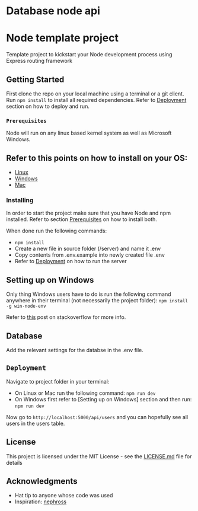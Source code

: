 
# Database node api

# Node template project

Template project to kickstart your Node development process using Express routing framework

## Getting Started

First clone the repo on your local machine using a terminal or a git client.
Run `npm install` to install all required dependencies.
Refer to [Deployment](#Deployment) section on how to deploy and run.

### `Prerequisites`

Node will run on any linux based kernel system as well as Microsoft Windows.

## Refer to this points on how to install on your OS:
* [Linux](https://nodejs.org/en/download/package-manager/)
* [Windows](https://nodejs.org/en/download/)
* [Mac](https://nodejs.org/en/download/)

### Installing

In order to start the project make sure that you have Node and npm installed.
Refer to section [Prerequisites](#Prerequisites) on how to install both.

When done run the following commands:
* `npm install`
* Create a new file in source folder (/server) and name it .env
* Copy contents from .env.example into newly created file .env
* Refer to [Deployment](#Deployment) on how to run the server

## Setting up on Windows
Only thing Windows users have to do is run the following command anywhere in their terminal
(not necessarily the project folder):
`npm install -g win-node-env`

Refer to [this](https://stackoverflow.com/questions/11928013/node-env-is-not-recognized-as-an-internal-or-external-command-operable-comman) post on stackoverflow for more info.


## Database
Add the relevant settings for the databse in the .env file.

## `Deployment`
Navigate to project folder in your terminal:
* On Linux or Mac run the following command: `npm run dev`
* On Windows first refer to [Setting up on Windows] section and then run: `npm run dev`

Now go to `http://localhost:5000/api/users` and you can hopefully see all users in the users table.

## License

This project is licensed under the MIT License - see the [LICENSE.md](LICENSE.md) file for details

## Acknowledgments

* Hat tip to anyone whose code was used
* Inspiration: [nephross](https://github.com/nephross)
